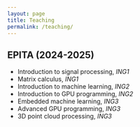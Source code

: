 ```yaml
---
layout: page
title: Teaching
permalink: /teaching/
---
```


## EPITA (2024-2025)

- Introduction to signal processing, _ING1_
- Matrix calculus, _ING1_
- Introduction to machine learning, _ING2_
- Introduction to GPU programming, _ING2_
- Embedded machine learning, _ING3_
- Advanced GPU programming, _ING3_
- 3D point cloud processing, _ING3_